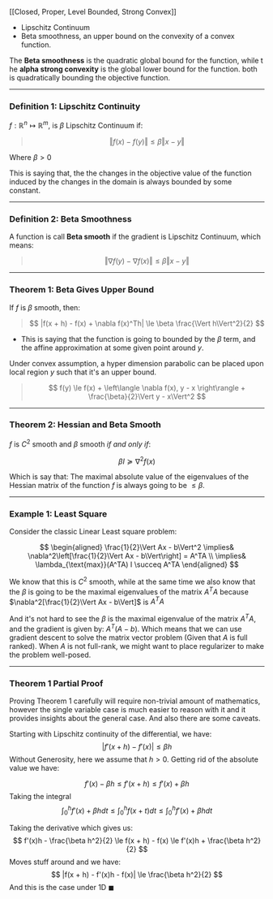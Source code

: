 [[Closed, Proper, Level Bounded, Strong Convex]]

* Lipschitz Continuum
* Beta smoothness, an upper bound on the convexity of a convex function. 

The **Beta smoothness** is the quadratic global bound for the function, while t he **alpha strong convexity** is the global lower bound  for the function. both is quadratically bounding the objective function. 

---
### **Definition 1: Lipschitz Continuity**

$f: \mathbb{R}^n \mapsto \mathbb{R}^m$, is $\beta$ Lipschitz Continuum if: 

> $$
> \Vert f(x) - f(y)\Vert  \le \beta \Vert x - y\Vert 
> $$
> 
Where $\beta > 0$

This is saying that, the the changes in the objective value of the function induced by the changes in the domain is always bounded by some constant. 

---
### **Definition 2: Beta Smoothness**
A function is call **Beta smooth** if the gradient is Lipschitz Continuum, which means:

> $$
> \Vert\nabla f(y) - \nabla f(x) \Vert \le \beta \Vert x - y\Vert
> $$

---
### **Theorem 1: Beta Gives Upper Bound**

If $f$ is $\beta$ smooth, then: 

> $$
> |f(x + h) - f(x) + \nabla f(x)^Th| \le \beta \frac{\Vert h\Vert^2}{2}
> $$

* This is saying that the function is going to bounded by the $\beta$ term, and the affine approximation at some given point around $y$. 

Under convex assumption, a hyper dimension parabolic can be placed upon local region $y$ such that it's an upper bound. 

> $$
> f(y) \le f(x) + \left\langle \nabla f(x), y - x \right\rangle + \frac{\beta}{2}\Vert y - x\Vert^2
> $$

---
### **Theorem 2: Hessian and Beta Smooth**

$f$ is $C^2$ smooth and $\beta$ smooth *if and only if*: 

$$
\beta I \succeq \nabla^2 f(x)
$$

Which is say that: The maximal absolute value of the eigenvalues of the Hessian matrix of the function $f$ is always going to be $\le \beta$. 

---
### **Example 1: Least Square**

Consider the classic Linear Least square problem: 

$$
\begin{aligned}
    \frac{1}{2}\Vert Ax - b\Vert^2 
    \implies& \nabla^2\left[\frac{1}{2}\Vert Ax - b\Vert\right] = A^TA
    \\
    \implies&
    \lambda_{\text{max}}(A^TA) I \succeq A^TA
\end{aligned}
$$

We know that this is $C^2$ smooth, while at the same time we also know that the $\beta$ is going to be the maximal eigenvalues of the matrix $A^TA$ because $\nabla^2[\frac{1}{2}\Vert Ax - b\Vert]$ is $A^TA$

And it's not hard to see the $\beta$ is the maximal eigenvalue of the matrix $A^TA$, and the gradient is given by: $A^T(A - b)$. Which means that we can use gradient descent to solve the matrix vector problem (Given that $A$ is full ranked). When $A$ is not full-rank, we might want to place regularizer to make the problem well-posed. 


---
### **Theorem 1 Partial Proof**

Proving Theorem 1 carefully will require non-trivial amount of mathematics, however the single variable case is much easier to reason with it and it provides insights about the general case. And also there are some caveats. 

Starting with Lipschitz continuity of the differential, we have: 
$$
|f'(x + h) - f'(x)| \le \beta h
$$
Without Generosity, here we assume that $h > 0$. Getting rid of the absolute value we have: 

$$
f'(x) - \beta h\le f'(x + h) \le f'(x) + \beta h
$$
Taking the integral
$$
\int_{0}^{h} f'(x) + \beta h dt \le \int_{0}^{h} f(x + t)dt \le \int_{0}^{h}  f'(x) + \beta h dt
$$

Taking the derivative which gives us: 
$$
f'(x)h - \frac{\beta h^2}{2} \le 
f(x + h) - f(x) 
\le f'(x)h + \frac{\beta h^2}{2}
$$
Moves stuff around and we have: 
$$
|f(x + h) - f'(x)h - f(x)| \le \frac{\beta h^2}{2}
$$
And this is the case under 1D $\blacksquare$